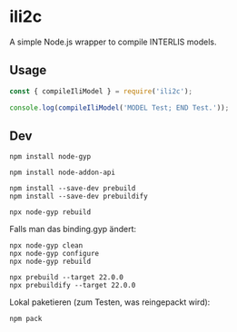 # ili2c

A simple Node.js wrapper to compile INTERLIS models.

## Usage

```js
const { compileIliModel } = require('ili2c');

console.log(compileIliModel('MODEL Test; END Test.'));
```

## Dev

```
npm install node-gyp
```

```
npm install node-addon-api
```

```
npm install --save-dev prebuild
npm install --save-dev prebuildify
```

```
npx node-gyp rebuild
```

Falls man das binding.gyp ändert: 

```
npx node-gyp clean
npx node-gyp configure
npx node-gyp rebuild
```

```
npx prebuild --target 22.0.0
npx prebuildify --target 22.0.0
```

Lokal paketieren (zum Testen, was reingepackt wird):
```
npm pack
```